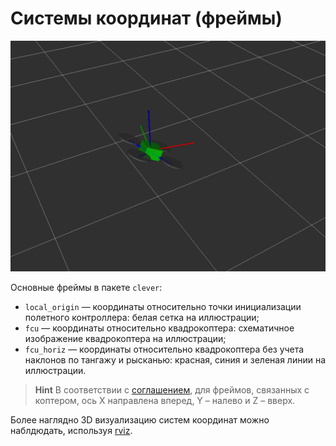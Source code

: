 Системы координат (фреймы)
===

![](/assets/frames.png)

Основные фреймы в пакете `clever`:

* `local_origin` — координаты относительно точки инициализации полетного контроллера: белая сетка на иллюстрации;
* `fcu` — координаты относительно квадрокоптера: схематичное изображение квадрокоптера на иллюстрации;
* `fcu_horiz` — координаты относительно квадрокоптера без учета наклонов по тангажу и рысканью: красная, синия и зеленая линии на иллюстрации.

> **Hint** В соответствии с [соглашением](http://www.ros.org/reps/rep-0103.html), для фреймов, связанных с коптером, ось X направлена вперед, Y – налево и Z – вверх.

Более наглядно 3D визуализацию систем координат можно наблдюдать, используя [rviz](/docs/rviz.md).
